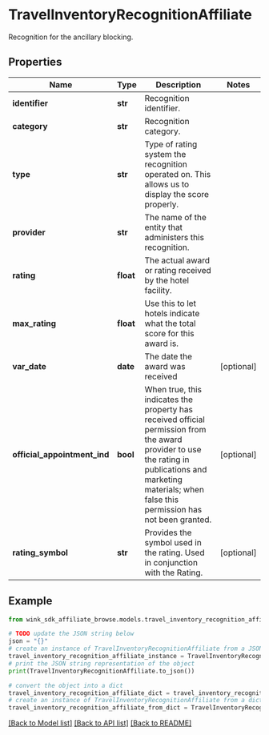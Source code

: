 # TravelInventoryRecognitionAffiliate

Recognition for the ancillary blocking.

## Properties

Name | Type | Description | Notes
------------ | ------------- | ------------- | -------------
**identifier** | **str** | Recognition identifier. | 
**category** | **str** | Recognition category. | 
**type** | **str** | Type of rating system the recognition operated on. This allows us to display the score properly. | 
**provider** | **str** | The name of the entity that administers this recognition. | 
**rating** | **float** | The actual award or rating received by the hotel facility. | 
**max_rating** | **float** | Use this to let hotels indicate what the total score for this award is. | 
**var_date** | **date** | The date the award was received | [optional] 
**official_appointment_ind** | **bool** | When true, this indicates the property has received official permission from the award provider to use the rating in publications and marketing materials; when false this permission has not been granted. | [optional] 
**rating_symbol** | **str** | Provides the symbol used in the rating. Used in conjunction with the Rating. | [optional] 

## Example

```python
from wink_sdk_affiliate_browse.models.travel_inventory_recognition_affiliate import TravelInventoryRecognitionAffiliate

# TODO update the JSON string below
json = "{}"
# create an instance of TravelInventoryRecognitionAffiliate from a JSON string
travel_inventory_recognition_affiliate_instance = TravelInventoryRecognitionAffiliate.from_json(json)
# print the JSON string representation of the object
print(TravelInventoryRecognitionAffiliate.to_json())

# convert the object into a dict
travel_inventory_recognition_affiliate_dict = travel_inventory_recognition_affiliate_instance.to_dict()
# create an instance of TravelInventoryRecognitionAffiliate from a dict
travel_inventory_recognition_affiliate_from_dict = TravelInventoryRecognitionAffiliate.from_dict(travel_inventory_recognition_affiliate_dict)
```
[[Back to Model list]](../README.md#documentation-for-models) [[Back to API list]](../README.md#documentation-for-api-endpoints) [[Back to README]](../README.md)


